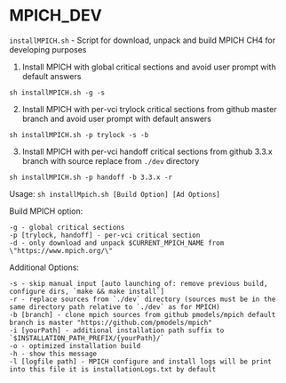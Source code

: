 # MPICH_DEV

`installMPICH.sh` - Script for download, unpack and build MPICH CH4 for developing purposes

1.  Install MPICH with global critical sections and avoid user prompt with default answers
   
   `sh installMPICH.sh -g -s`
   
2.  Install MPICH with per-vci trylock critical sections from github master branch and avoid user prompt with default answers
   
   `sh installMPICH.sh -p trylock -s -b`
   
3.  Install MPICH with per-vci handoff critical sections from github 3.3.x branch with source replace from `./dev` directory
  
  `sh installMPICH.sh -p handoff -b 3.3.x -r`
  

Usage: `sh installMpich.sh [Build Option] [Ad Options]`

Build MPICH option:

	-g - global critical sections
	-p [trylock, handoff] - per-vci critical section
	-d - only download and unpack $CURRENT_MPICH_NAME from \"https://www.mpich.org/\"
	
Additional Options:

	-s - skip manual input [auto launching of: remove previous build, configure dirs, `make && make install`] 
	-r - replace sources from `./dev` directory (sources must be in the same directory path relative to `./dev` as for MPICH)
	-b [branch] - clone mpich sources from github pmodels/mpich default branch is master "https://github.com/pmodels/mpich"
	-i [yourPath] - additional installation path suffix to `$INSTALLATION_PATH_PREFIX/{yourPath}/`
	-o - optimized installation build
	-h - show this message
	-l [logfile path] - MPICH configure and install logs will be print into this file it is installationLogs.txt by default
